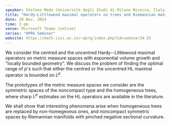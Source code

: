 ```yaml
---
speaker: Stefano Meda (Università degli Studi di Milano Bicocca, Italy)
title: "Hardy–Littlewood maximal operators on trees and Riemannian manifolds"
date: 20 Nov, 2024
time: 3 pm
venue: Microsoft Teams (online)
series: "APRG Seminar"
website: https://math.iisc.ac.in/~aprg/index.php?id=seminar24-25
---
```


We consider the centred and the uncentred Hardy--Littlewood maximal operators on metric measure spaces with exponential volume
growth and "locally bounded geometry". We discuss the problem of finding the optimal range of $p$'s such that either the centred or the
uncentred HL maximal operator is bounded on $L^p$.

The prototypes of the metric measure spaces we consider are the
symmetric spaces of the noncompact type and the homogeneous trees,
where sharp $L^p$ estimates on the HL operators are available in the literature.

We shall show that interesting phenomena arise when homogeneous trees are replaced by non-homegeoeus ones, and noncompact
symmetric spaces by Riemannian manifolds with pinched negative sectional curvature.
